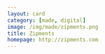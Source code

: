 ```yaml
---
layout: card
category: [made, digital]
image: /img/made/zipments.png
title: Zipments
homepage: http://zipments.com
---
```

